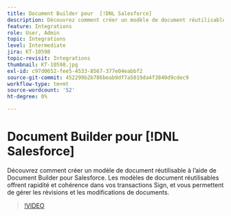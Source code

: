 ```yaml
---
title: Document Builder pour  [!DNL Salesforce]
description: Découvrez comment créer un modèle de document réutilisable à l’aide de Document Builder pour Salesforce
feature: Integrations
role: User, Admin
topic: Integrations
level: Intermediate
jira: KT-10598
topic-revisit: Integrations
thumbnail: KT-10598.jpg
exl-id: c97d0652-fee5-4533-8567-377e04eabbf2
source-git-commit: 452299b2b786beab9df7a5019da4f3840d9cdec9
workflow-type: tm+mt
source-wordcount: '52'
ht-degree: 0%

---
```


# Document Builder pour [!DNL Salesforce]

Découvrez comment créer un modèle de document réutilisable à l’aide de Document Builder pour Salesforce. Les modèles de document réutilisables offrent rapidité et cohérence dans vos transactions Sign, et vous permettent de gérer les révisions et les modifications de documents.

>[!VIDEO](https://video.tv.adobe.com/v/3412828?quality=12&learn=on&hidetitle=true&captions=fre_fr)
